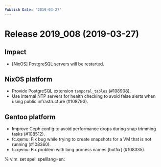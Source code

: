 ```yaml
---
Publish Date: '2019-03-27'
---
```


# Release 2019_008 (2019-03-27)

## Impact

- \[NixOS\] PostgreSQL servers will be restarted.

## NixOS platform

- Provide PostgreSQL extension `temporal_tables` (#108908).
- Use internal NTP servers for health checking to avoid false alerts when using
  public infrastructure (#108793).

## Gentoo platform

- Improve Ceph config to avoid performance drops during snap trimming tasks
  (#108512).
- fc.qemu: Fix bug while trying to create snapshots for a VM that is not running
  (#108360).
- fc.qemu: Fix problem with long process names \[hotfix\] (#108335).

% vim: set spell spelllang=en:
